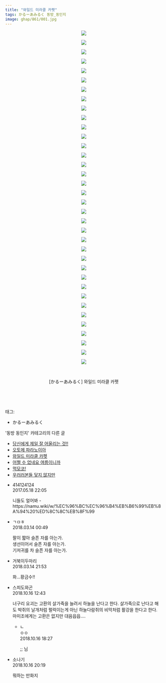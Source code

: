 ```yaml
---
title: "와일드 미라클 카펫"
tags: かるーあみるく 동방_동인지
image: ghap/861/001.jpg
---
```

<div class="article">
<p style="text-align: center; clear: none; float: none;"><img src="{{ site.nasurl }}/ghap/861/001.jpg"/></p>
<p style="text-align: center; clear: none; float: none;"><img src="{{ site.nasurl }}/ghap/861/002.jpg"/></p>
<p style="text-align: center; clear: none; float: none;"><img src="{{ site.nasurl }}/ghap/861/003.jpg"/></p>
<p style="text-align: center; clear: none; float: none;"><img src="{{ site.nasurl }}/ghap/861/004.jpg"/></p>
<p style="text-align: center; clear: none; float: none;"><img src="{{ site.nasurl }}/ghap/861/005.jpg"/></p>
<p style="text-align: center; clear: none; float: none;"><img src="{{ site.nasurl }}/ghap/861/006.jpg"/></p>
<p style="text-align: center; clear: none; float: none;"><img src="{{ site.nasurl }}/ghap/861/007.jpg"/></p>
<p style="text-align: center; clear: none; float: none;"><img src="{{ site.nasurl }}/ghap/861/008.jpg"/></p>
<p style="text-align: center; clear: none; float: none;"><img src="{{ site.nasurl }}/ghap/861/009.jpg"/></p>
<p style="text-align: center; clear: none; float: none;"><img src="{{ site.nasurl }}/ghap/861/010.jpg"/></p>
<p style="text-align: center; clear: none; float: none;"><img src="{{ site.nasurl }}/ghap/861/011.jpg"/></p>
<p style="text-align: center; clear: none; float: none;"><img src="{{ site.nasurl }}/ghap/861/012.jpg"/></p>
<p style="text-align: center; clear: none; float: none;"><img src="{{ site.nasurl }}/ghap/861/013.jpg"/></p>
<p style="text-align: center; clear: none; float: none;"><img src="{{ site.nasurl }}/ghap/861/014.jpg"/></p>
<p style="text-align: center; clear: none; float: none;"><img src="{{ site.nasurl }}/ghap/861/015.jpg"/></p>
<p style="text-align: center; clear: none; float: none;"><img src="{{ site.nasurl }}/ghap/861/016.jpg"/></p>
<p style="text-align: center; clear: none; float: none;"><img src="{{ site.nasurl }}/ghap/861/017.jpg"/></p>
<p style="text-align: center; clear: none; float: none;"><img src="{{ site.nasurl }}/ghap/861/018.jpg"/></p>
<p style="text-align: center; clear: none; float: none;"><img src="{{ site.nasurl }}/ghap/861/019.jpg"/></p>
<p style="text-align: center; clear: none; float: none;"><img src="{{ site.nasurl }}/ghap/861/020.jpg"/></p>
<p style="text-align: center; clear: none; float: none;"><img src="{{ site.nasurl }}/ghap/861/021.jpg"/></p>
<p style="text-align: center; clear: none; float: none;"><img src="{{ site.nasurl }}/ghap/861/022.jpg"/></p>
<p style="text-align: center; clear: none; float: none;"><img src="{{ site.nasurl }}/ghap/861/023.jpg"/></p>
<p style="text-align: center; clear: none; float: none;"><img src="{{ site.nasurl }}/ghap/861/024.jpg"/></p>
<p style="text-align: center; clear: none; float: none;"><img src="{{ site.nasurl }}/ghap/861/025.jpg"/></p>
<p style="text-align: center; clear: none; float: none;"><img src="{{ site.nasurl }}/ghap/861/026.jpg"/></p>
<p style="text-align: center; clear: none; float: none;"><img src="{{ site.nasurl }}/ghap/861/027.jpg"/></p>
<p style="text-align: center; clear: none; float: none;"><img src="{{ site.nasurl }}/ghap/861/028.jpg"/></p>
<p style="text-align: center; clear: none; float: none;"><img src="{{ site.nasurl }}/ghap/861/029.jpg"/></p>
<p style="text-align: center; clear: none; float: none;"><img src="{{ site.nasurl }}/ghap/861/030.jpg"/></p>
<p style="text-align: center; clear: none; float: none;"><img src="{{ site.nasurl }}/ghap/861/031.jpg"/></p>
<p style="text-align: center; clear: none; float: none;"><img src="{{ site.nasurl }}/ghap/861/032.jpg"/></p>
<p style="text-align: center; clear: none; float: none;"><img src="{{ site.nasurl }}/ghap/861/033.jpg"/></p>
<p style="text-align: center; clear: none; float: none;"><img src="{{ site.nasurl }}/ghap/861/034.jpg"/></p>
<p style="text-align: center; clear: none; float: none;"><img src="{{ site.nasurl }}/ghap/861/035.jpg"/></p>
<p style="text-align: center; clear: none; float: none;"><img src="{{ site.nasurl }}/ghap/861/036.jpg"/></p>
<p style="text-align: center; clear: none; float: none;"><br/></p>
<p style="text-align: center; clear: none; float: none;">[かるーあみるく] 와일드 미라클 카펫</p>
<p><br/></p>
<p><br/></p>
</div><div class="tagTrail">
<p>태그: </p>
<ul>
<li>かるーあみるく</li>
</ul>
</div><div class="another">
<p>'동방 동인지' 카테고리의 다른 글</p>
<ul>
<li><a href="/2016-07-14-ghap_863">당신에게 제일 잘 어울리는 것!!</a></li>
<li><a href="/2016-07-14-ghap_862">오토메 파라노이아</a></li>
<li><a href="/2016-07-14-ghap_861">와일드 미라클 카펫</a></li>
<li><a href="/2016-07-14-ghap_860">어쩔 수 없네요 여름이니까</a></li>
<li><a href="/2016-07-14-ghap_859">먹모코!</a></li>
<li><a href="/2016-07-14-ghap_858">우러러본들 닿지 않지만</a></li>
</ul>
</div><div class="cb_module cb_fluid">
<div class="cb_wrt cb_profile">
<div class="comment">
<ul>
<li class="cb_thumb_off" id="comment14992462">
<div class="cb_comment_area">
<div class="cb_info_area">
<div class="cb_section">
<span class="cb_nick_name">414124124</span>
</div>
<div class="cb_section">
<span class="cb_date">2017.05.18 22:05 </span>
</div>
</div>
<div class="cb_dsc_comment">
<p class="cb_dsc">
											니들도 얼어봐 - https://namu.wiki/w/%EC%96%BC%EC%96%B4%EB%B6%99%EB%8A%94%20%ED%8C%8C%EB%8F%99
										</p>
</div>
</div></li>
<li class="cb_thumb_off" id="comment15219102">
<div class="cb_comment_area">
<div class="cb_info_area">
<div class="cb_section">
<span class="cb_nick_name">ㄱㅁㅎ</span>
</div>
<div class="cb_section">
<span class="cb_date">2018.03.14 00:49 </span>
</div>
</div>
<div class="cb_dsc_comment">
<p class="cb_dsc">
											팔이 짧아 슬픈 자를 아는가.<br/>
생선이어서 슬픈 자를 아는가.<br/>
기저귀를 차 슬픈 자를 아는가.
										</p>
</div>
</div></li>
<li class="cb_thumb_off" id="comment15219437">
<div class="cb_comment_area">
<div class="cb_info_area">
<div class="cb_section">
<span class="cb_nick_name">거북이두마리</span>
</div>
<div class="cb_section">
<span class="cb_date">2018.03.14 21:53 </span>
</div>
</div>
<div class="cb_dsc_comment">
<p class="cb_dsc">
											화...황금수!!
										</p>
</div>
</div></li>
<li class="cb_thumb_off" id="comment15356370">
<div class="cb_comment_area">
<div class="cb_info_area">
<div class="cb_section">
<span class="cb_nick_name">스피도와곤</span>
</div>
<div class="cb_section">
<span class="cb_date">2018.10.16 12:43 </span>
</div>
</div>
<div class="cb_dsc_comment">
<p class="cb_dsc">
											너구리 요괴는 고환의 살가죽을 늘려서 하늘을 난다고 한다. 살가죽으로 난다고 해도 박쥐의 날개처럼 펄럭이는게 아닌 하늘다람쥐의 비막처럼 활강을 한다고 한다.<br/>
마미조에게는 고환은 없지만 대음읍읍....
										</p>
</div>
<ul>
<li class="cb_thumb_off" id="comment15356645">
<span class="cb_bu_subnode">ㄴ</span>
<div class="cb_comment_area">
<div class="cb_info_area">
<div class="cb_section">
<span class="cb_nick_name">ㅇㅇ</span>
</div>
<div class="cb_section">
<span class="cb_date">2018.10.16 18:27 </span>
</div>
</div>
<div class="cb_dsc_comment">
<p class="cb_dsc">
																;; 님
															</p>
</div>
</div>
</li>
</ul>
</div></li>
<li class="cb_thumb_off" id="comment15356729">
<div class="cb_comment_area">
<div class="cb_info_area">
<div class="cb_section">
<span class="cb_nick_name">소나기</span>
</div>
<div class="cb_section">
<span class="cb_date">2018.10.16 20:19 </span>
</div>
</div>
<div class="cb_dsc_comment">
<p class="cb_dsc">
											뭐하는 만화지
										</p>
</div>
</div></li>
</ul>
</div>
</div><!-- commentList close -->
</div>